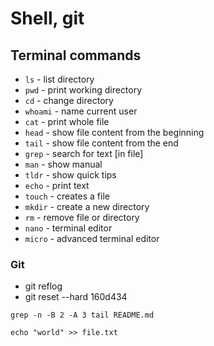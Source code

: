 # Shell, git

## Terminal commands
- `ls` - list directory
- `pwd` - print working directory
- `cd` - change directory
- `whoami` - name current user
- `cat` - print whole file
- `head` - show file content from the beginning
- `tail` - show file content from the end
- `grep` - search for text \[in file\]
- `man` - show manual
- `tldr` - show quick tips
- `echo` - print text
- `touch` - creates a file
- `mkdir` - create a new directory
- `rm` - remove file or directory
- `nano` - terminal editor
- `micro` - advanced terminal editor


### Git
- git reflog
- git reset --hard 160d434


```shell
grep -n -B 2 -A 3 tail README.md
```

```shell
echo "world" >> file.txt
```